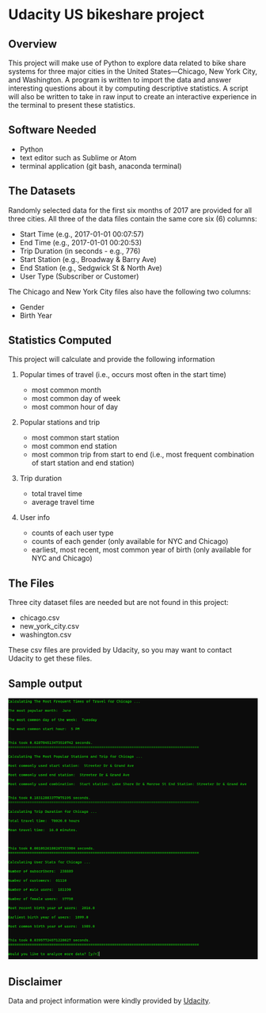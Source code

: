 # Udacity US bikeshare project

## Overview

This project will make use of Python to explore data related to bike share systems for three major cities in the United States—Chicago, New York City, and Washington. A program is written to import the data and answer interesting questions about it by computing descriptive statistics. A script will also be written to take in raw input to create an interactive experience in the terminal to present these statistics.

## Software Needed
   - Python
   - text editor such as Sublime or Atom
   - terminal application (git bash, anaconda terminal)

## The Datasets

Randomly selected data for the first six months of 2017 are provided for all three cities. All three of the data files contain the same core six (6) columns:

   - Start Time (e.g., 2017-01-01 00:07:57)
   - End Time (e.g., 2017-01-01 00:20:53)
   - Trip Duration (in seconds - e.g., 776)
   - Start Station (e.g., Broadway & Barry Ave)
   - End Station (e.g., Sedgwick St & North Ave)
   - User Type (Subscriber or Customer)

The Chicago and New York City files also have the following two columns:

   - Gender
   - Birth Year

## Statistics Computed

This project will calculate and provide the following information

1. Popular times of travel (i.e., occurs most often in the start time)

   - most common month
   - most common day of week
   - most common hour of day

2. Popular stations and trip

   - most common start station
   - most common end station
   - most common trip from start to end (i.e., most frequent combination of start station and end station)

3. Trip duration

   - total travel time
   - average travel time

4. User info

   - counts of each user type
   - counts of each gender (only available for NYC and Chicago)
   - earliest, most recent, most common year of birth (only available for NYC and Chicago)

## The Files

Three city dataset files are needed but are not found in this project:

   - chicago.csv
   - new_york_city.csv
   - washington.csv

These csv files are provided by Udacity, so you may want to contact Udacity to get these files.

## Sample output
![Screenshot](docs/sample_output.png)

## Disclaimer

Data and project information were kindly provided by [Udacity](https://www.udacity.com/).